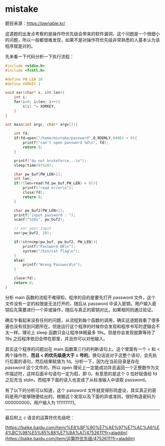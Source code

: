 # mistake

题目来源：https://pwnable.kr/

这道题的出发点考察的是操作符优先级会带来的软件漏洞，这个问题是一个很细小的问题，所以一般都很难发现，如果不是对操作符优先级非常熟悉的人基本认为该程序就是对的。

先来看一下代码分析一下执行流程：

```c
#include <stdio.h>
#include <fcntl.h>

#define PW_LEN 10
#define XORKEY 1

void xor(char* s, int len){
	int i;
	for(i=0; i<len; i++){
		s[i] ^= XORKEY;
	}
}

int main(int argc, char* argv[]){
	
	int fd;
	if(fd=open("/home/mistake/password",O_RDONLY,0400) < 0){
		printf("can't open password %d\n", fd);
		return 0;
	}

	printf("do not bruteforce...\n");
	sleep(time(0)%20);

	char pw_buf[PW_LEN+1];
	int len;
	if(!(len=read(fd,pw_buf,PW_LEN) > 0)){
		printf("read error\n");
		close(fd);
		return 0;		
	}

	char pw_buf2[PW_LEN+1];
	printf("input password : ");
	scanf("%10s", pw_buf2);

	// xor your input
	xor(pw_buf2, 10);

	if(!strncmp(pw_buf, pw_buf2, PW_LEN)){
		printf("Password OK\n");
		system("/bin/cat flag\n");
	}
	else{
		printf("Wrong Password\n");
	}

	close(fd);
	return 0;
}
```

分析 main 函数的流程不难得知，程序的目的是要先打开 password 文件，这个文件没有一定的权限是无法打开的，随后从 password 中读入密钥。用户输入密钥后先需要进行一个异或操作，随后与真正的密钥对比，如果相同则通过验证。

确实乍看起来没有任何的问题，从流程到每个函数的调用，确实这道题我看了很多遍也没有找到问题所在。但是运行这个程序的时候你会发现和程序书写的逻辑会不太一样。理论上 sleep 函数只会让程序休眠最多 19s。但是你会发现就算等待了 19s 之后程序依旧会停在那里，并且你可以对他输入。

其实这个程序的问题出在 main 函数第三行的判断语句上。这个里面有一个 = 和 < 两个操作符，**而且 < 的优先级是大于 = 号的**。换句话说对于这整个语句，会先执行后面的语句，然后结果赋值为 fd。分析一下，因为在当前目录是存在 password 这个文件的，所以 open 理论上一定能成功并且返回一个正整数作为文件描述符，这样后面半句语句一定为假，即 0。有意思的是这个 0 恰好赋值给 fd 之后充当 stdin，而程序下面的读入也变成了从标准输入中读取 password。

有了以下的分析可以知道，这个 password 文件就变得形同虚设，其实真正的密码是用户能够随便给出的。根据这个发现以及下面的异或准则，很好构造密码为 000000000，用户输入为 1111111111。

---

最后附上 c 语言的运算符优先级吧：

[https://baike.baidu.com/item/%E8%BF%90%E7%AE%97%E7%AC%A6%E4%BC%98%E5%85%88%E7%BA%A7/4752611?fr=aladdin](https://baike.baidu.com/item/运算符优先级/4752611?fr=aladdin)